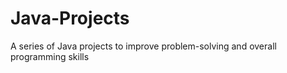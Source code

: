# Java-Projects
A series of Java projects to improve problem-solving and overall programming skills 

